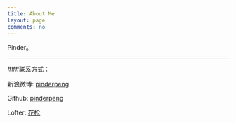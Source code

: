 ```yaml
---
title: About Me
layout: page
comments: no
---
```


Pinder。

----

###联系方式：        

新浪微博: [pinderpeng](http://weibo.com/pinderpeng)

Github: [pinderpeng](https://github.com/pinderpeng)

Lofter: [花枪](http://pinder.lofter.com)